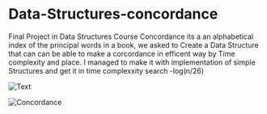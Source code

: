# Data-Structures-concordance
Final Project in Data Structures Course
Concordance its a an alphabetical index of the principal words in a book, we asked to Create a Data Structure that can can be able to 
make a corcordance in efficent way by Time complexity and place.
I managed to make it with implementation of simple Structures and get it in time complexxity
search -log(n/26)


![Text](https://user-images.githubusercontent.com/66008710/116216407-42cf3f00-a751-11eb-96c7-9c1b443854f0.jpg)




![Concordance](https://user-images.githubusercontent.com/66008710/116216393-3f3bb800-a751-11eb-9dc6-6b50c585c9c2.jpg)

